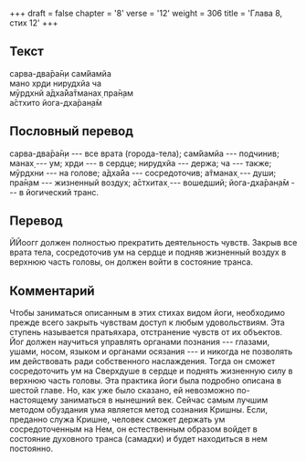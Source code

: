 +++
draft = false
chapter = '8'
verse = '12'
weight = 306
title = 'Глава 8, стих 12'
+++
## Текст

сарва-два̄ра̄н̣и сам̇йамйа  
мано хр̣ди нирудхйа ча  
мӯрдхнй а̄дха̄йа̄тманах̣ пра̄н̣ам  
а̄стхито йога-дха̄ран̣а̄м

## Пословный перевод

сарва-два̄ра̄н̣и --- все врата (города-тела); сам̇йамйа --- подчинив; манах̣
--- ум; хр̣ди --- в сердце; нирудхйа --- держа; ча --- также; мӯрдхни ---
на голове; а̄дха̄йа --- сосредоточив; а̄тманах̣ --- души; пра̄н̣ам ---
жизненный воздух; а̄стхитах̣ --- вошедший; йога-дха̄ран̣а̄м --- в йогический
транс.

## Перевод

ЙЙоогг должен полностью прекратить деятельность чувств. Закрыв все врата
тела, сосредоточив ум на сердце и подняв жизненный воздух в верхнюю
часть головы, он должен войти в состояние транса.

## Комментарий

Чтобы заниматься описанным в этих стихах видом йоги, необходимо прежде
всего закрыть чувствам доступ к любым удовольствиям. Эта ступень
называется пратьяхара, отстранение чувств от их объектов. Йог должен
научиться управлять органами познания --- глазами, ушами, носом, языком
и органами осязания --- и никогда не позволять им действовать ради
собственного наслаждения. Тогда он сможет сосредоточить ум на Сверхдуше
в сердце и поднять жизненную силу в верхнюю часть головы. Эта практика
йоги была подробно описана в шестой главе. Но, как уже было сказано, ей
невозможно по-настоящему заниматься в нынешний век. Сейчас самым лучшим
методом обуздания ума является метод сознания Кришны. Если, преданно
служа Кришне, человек сможет держать ум сосредоточенным на Нем, он
естественным образом войдет в состояние духовного транса (самадхи) и
будет находиться в нем постоянно.
